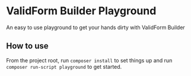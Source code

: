 # ValidForm Builder Playground
An easy to use playground to get your hands dirty with ValidForm Builder

## How to use

From the project root, run `composer install` to set things up and run `composer run-script playground` to get started.
